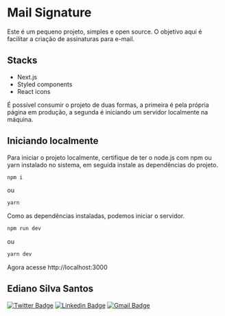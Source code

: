# Mail Signature

Este é um pequeno projeto, simples e open source. O objetivo aqui é facilitar a criação de assinaturas para e-mail.

## Stacks

* Next.js
* Styled components
* React icons

É possível consumir o projeto de duas formas, a primeira é pela própria página em produção, a segunda é iniciando um servidor localmente na máquina.

## Iniciando localmente

Para iniciar o projeto localmente, certifique de ter o node.js com npm ou yarn instalado no sistema, em seguida instale as dependências do projeto.

```bash
npm i
```

ou

```bash
yarn
```

Como as dependências instaladas, podemos iniciar o servidor.

```bash
npm run dev
```

ou

```bash
yarn dev
```

Agora acesse http://localhost:3000

## Ediano Silva Santos

[![Twitter Badge](https://img.shields.io/badge/-@edianobr-1da1f2?style=flat-square&labelColor=27a9e1&logo=twitter&logoColor=white&link=https://twitter.com/edianobr)](https://twitter.com/edianobr)
[![Linkedin Badge](https://img.shields.io/badge/-Ediano%20Silva%20Santos-0a66c2?style=flat-square&logo=Linkedin&logoColor=white&link=https://www.linkedin.com/in/ediano)](https://www.linkedin.com/in/ediano)
[![Gmail Badge](https://img.shields.io/badge/-silva.ediano.santos@gmail.com-cc3c2f?style=flat-square&logo=Gmail&logoColor=white&link=mailto:silva.ediano.santos@gmail.com)](mailto:silva.ediano.santos@gmail.com)
